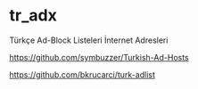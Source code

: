 # tr_adx
Türkçe Ad-Block Listeleri İnternet Adresleri

https://github.com/symbuzzer/Turkish-Ad-Hosts

https://github.com/bkrucarci/turk-adlist 
